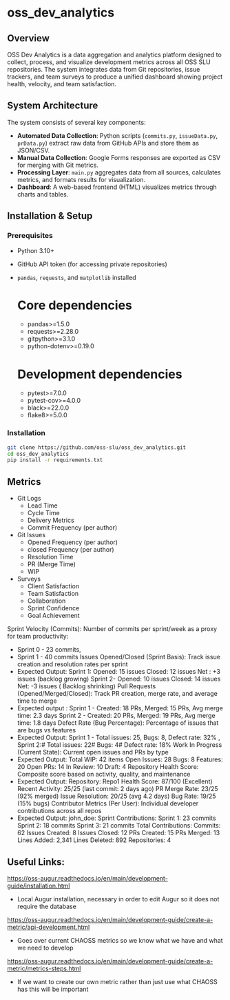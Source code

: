 # oss_dev_analytics

## Overview
OSS Dev Analytics is a data aggregation and analytics platform designed to collect, process, and visualize development metrics across all OSS SLU repositories. The system integrates data from Git repositories, issue trackers, and team surveys to produce a unified dashboard showing project health, velocity, and team satisfaction.

## System Architecture
The system consists of several key components:
- **Automated Data Collection**: Python scripts (`commits.py`, `issueData.py`, `prData.py`) extract raw data from GitHub APIs and store them as JSON/CSV.
- **Manual Data Collection**: Google Forms responses are exported as CSV for merging with Git metrics.
- **Processing Layer**: `main.py` aggregates data from all sources, calculates metrics, and formats results for visualization.
- **Dashboard**: A web-based frontend (HTML) visualizes metrics through charts and tables.

## Installation & Setup

### Prerequisites
- Python 3.10+
- GitHub API token (for accessing private repositories)
- `pandas`, `requests`, and `matplotlib` installed
  # Core dependencies
  * pandas>=1.5.0
  * requests>=2.28.0
  * gitpython>=3.1.0
  * python-dotenv>=0.19.0

  # Development dependencies
  * pytest>=7.0.0
  * pytest-cov>=4.0.0
  * black>=22.0.0
  * flake8>=5.0.0
### Installation
```bash
git clone https://github.com/oss-slu/oss_dev_analytics.git
cd oss_dev_analytics
pip install -r requirements.txt
```
## Metrics
* Git Logs
  * Lead Time
  * Cycle Time
  * Delivery Metrics
  * Commit Frequency (per author)
* Git Issues
  * Opened Frequency (per author)
  * closed Frequency (per author)
  * Resolution Time
  * PR (Merge Time)
  * WIP
* Surveys
  * Client Satisfaction
  * Team Satisfaction
  * Collaboration
  * Sprint Confidence
  * Goal Achievement

Sprint Velocity (Commits): Number of commits per sprint/week as a proxy for team productivity:
* Sprint 0 - 23 commits,
* Sprint 1 - 40 commits
Issues Opened/Closed (Sprint Basis): Track issue creation and resolution rates per sprint
* Expected Output:
    Sprint 1:
        Opened: 15 issues
        Closed: 12 issues
        Net : +3 issues (backlog growing)
    Sprint 2-
        Opened: 10 issues
        Closed: 14 issues
        Net: -3 issues ( Backlog shrinking)
Pull Requests (Opened/Merged/Closed): Track PR creation, merge rate, and average time to merge
* Expected output : 
  Sprint 1 - Created: 18 PRs, Merged: 15 PRs, Avg merge time: 2.3 days
  Sprint 2 - Created: 20 PRs, Merged: 19 PRs, Avg merge time: 1.8 days
Defect Rate (Bug Percentage): Percentage of issues that are bugs vs features
* Expected Output: 
  Sprint 1 - Total issues: 25,  Bugs: 8, Defect rate: 32% ,
  Sprint 2:# Total issues: 22# Bugs: 4# Defect rate: 18%
Work In Progress (Current State): Current open issues and PRs by type
* Expected Output: 
  Total WIP: 42 items
  Open Issues: 28
  Bugs: 8
  Features: 20
  Open PRs: 14
  In Review: 10
  Draft: 4
Repository Health Score: Composite score based on activity, quality, and maintenance
* Expected Output: 
  Repository: Repo1
  Health Score: 87/100 (Excellent)
  Recent Activity: 25/25 (last commit: 2 days ago)
  PR Merge Rate: 23/25 (92% merged)
  Issue Resolution: 20/25 (avg 4.2 days)
  Bug Rate: 19/25 (15% bugs)
Contributor Metrics (Per User): Individual developer contributions across all repos
* Expected Output: john_doe:
  Sprint Contributions:
    Sprint 1: 23 commits
    Sprint 2: 18 commits
    Sprint 3: 21 commits
  Total Contributions:
    Commits: 62
    Issues Created: 8
    Issues Closed: 12
    PRs Created: 15
    PRs Merged: 13
    Lines Added: 2,341
    Lines Deleted: 892
    Repositories: 4

      


## Useful Links:

https://oss-augur.readthedocs.io/en/main/development-guide/installation.html
- Local Augur installation, necessary in order to edit Augur so it does not require the database

https://oss-augur.readthedocs.io/en/main/development-guide/create-a-metric/api-development.html
-  Goes over current CHAOSS metrics so we know what we have and what we need to develop

https://oss-augur.readthedocs.io/en/main/development-guide/create-a-metric/metrics-steps.html
- If we want to create our own metric rather than just use what CHAOSS has this will be important
